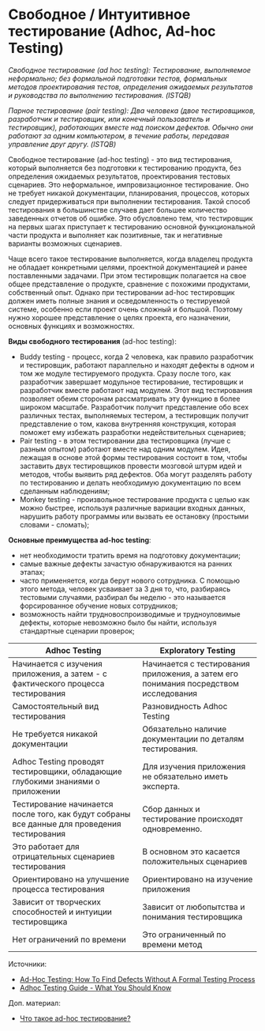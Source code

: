 # Свободное / Интуитивное тестирование (Adhoc, Ad-hoc Testing)

_Свободное тестирование (ad hoc testing): Тестирование, выполняемое неформально; без формальной подготовки тестов, формальных методов проектирования тестов, определения ожидаемых результатов и руководства по выполнению тестирования. (ISTQB)_

_Парное тестирование (pair testing): Два человека (двое тестировщиков, разработчик и тестировщик, или конечный пользователь и тестировщик), работающих вместе над поиском дефектов. Обычно они работают за одним компьютером, в течение работы, передавая управление друг другу. (ISTQB)_

Свободное тестирование (ad-hoc testing) - это вид тестирования, который выполняется без подготовки к тестированию продукта, без определения ожидаемых результатов, проектирования тестовых сценариев. Это неформальное, импровизационное тестирование. Оно не требует никакой документации, планирования, процессов, которых следует придерживаться при выполнении тестирования. Такой способ тестирования в большинстве случаев дает большее количество заведенных отчетов об ошибке. Это обусловлено тем, что тестировщик на первых шагах приступает к тестированию основной функциональной части продукта и выполняет как позитивные, так и негативные варианты возможных сценариев.

Чаще всего такое тестирование выполняется, когда владелец продукта не обладает конкретными целями, проектной документацией и ранее поставленными задачами. При этом тестировщик полагается на свое общее представление о продукте, сравнение с похожими продуктами, собственный опыт. Однако при тестировании ad-hoc тестировщик должен иметь полные знания и осведомленность о тестируемой системе, особенно если проект очень сложный и большой. Поэтому нужно хорошее представление о целях проекта, его назначении, основных функциях и возможностях.

**Виды свободного тестирования** (ad-hoc testing):

* Buddy testing - процесс, когда 2 человека, как правило разработчик и тестировщик, работают параллельно и находят дефекты в одном и том же модуле тестируемого продукта. Сразу после того, как разработчик завершает модульное тестирование, тестировщик и разработчик вместе работают над модулем. Этот вид тестирования позволяет обеим сторонам рассматривать эту функцию в более широком масштабе. Разработчик получит представление обо всех различных тестах, выполняемых тестером, а тестировщик получит представление о том, какова внутренняя конструкция, которая поможет ему избежать разработки недействительных сценариев;
* Pair testing - в этом тестировании два тестировщика (лучше с разным опытом) работают вместе над одним модулем. Идея, лежащая в основе этой формы тестирования состоит в том, чтобы заставить двух тестировщиков провести мозговой штурм идей и методов, чтобы выявить ряд дефектов. Оба могут разделять работу по тестированию и делать необходимую документацию по всем сделанным наблюдениям;
* Monkey testing - произвольное тестирование продукта с целью как можно быстрее, используя различные вариации входных данных, нарушить работу программы или вызвать ее остановку (простыми словами - сломать);

**Основные преимущества ad-hoc testing**:

* нет необходимости тратить время на подготовку документации;
* самые важные дефекты зачастую обнаруживаются на ранних этапах;
* часто применяется, когда берут нового сотрудника. С помощью этого метода, человек усваивает за 3 дня то, что, разбираясь тестовыми случаями, разбирал бы неделю - это называется форсированное обучение новых сотрудников;
* возможность найти трудновоспроизводимые и трудноуловимые дефекты, которые невозможно было бы найти, используя стандартные сценарии проверок;

| Adhoc Testing                                                                                | Exploratory Testing                                                                  |
| -------------------------------------------------------------------------------------------- | ------------------------------------------------------------------------------------ |
| Начинается с изучения приложения, а затем - с фактического процесса тестирования             | Начинается с тестирования приложения, а затем его понимания посредством исследования |
| Самостоятельный вид тестирования                                                             | Разновидность Adhoc Testing                                                          |
| Не требуется никакой документации                                                            | Обязательно наличие документации по деталям тестирования.                            |
| Adhoc Testing проводят тестировщики, обладающие глубокими знаниями о приложении              | Для изучения приложения не обязательно иметь эксперта.                               |
| Тестирование начинается после того, как будут собраны все данные для проведения тестирования | Сбор данных и тестирование происходят одновременно.                                  |
| Это работает для отрицательных сценариев тестирования                                        | В основном это касается положительных сценариев                                      |
| Ориентировано на улучшение процесса тестирования                                             | Ориентировано на изучение приложения                                                 |
| Зависит от творческих способностей и интуиции тестировщика                                   | Зависит от любопытства и понимания тестировщика                                      |
| Нет ограничений по времени                                                                   | Это ограниченный по времени метод                                                    |

Источники:

* [Ad-Hoc Testing: How To Find Defects Without A Formal Testing Process](https://www.softwaretestinghelp.com/ad-hoc-testing/)
* [Adhoc Testing Guide - What You Should Know](https://www.softwaretestingmaterial.com/adhoc-testing/)

Доп. материал:

* [Что такое ad-hoc тестирование?](https://testengineer.ru/chto-takoe-ad-hoc-testirovanie/)
